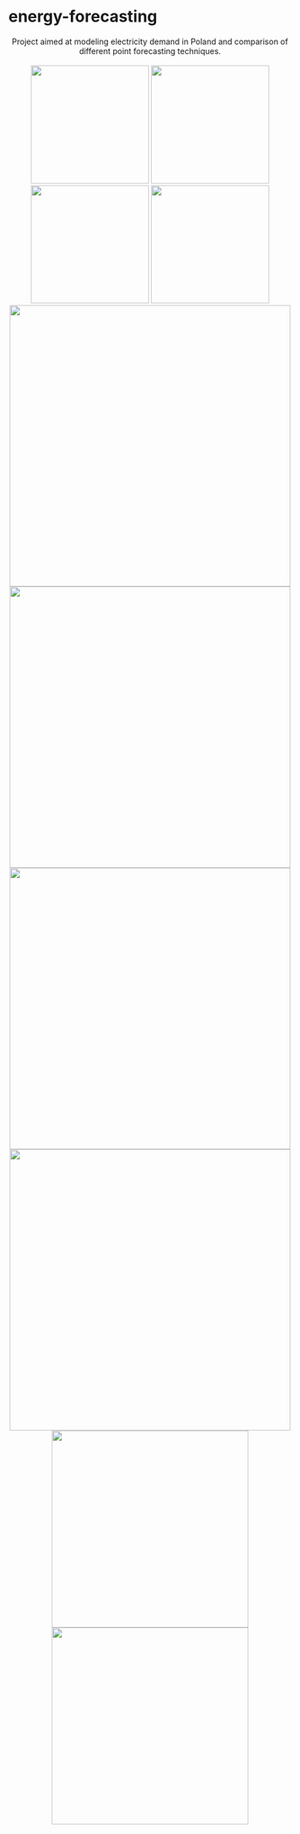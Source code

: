 # energy-forecasting
<p align="center">
Project aimed at modeling electricity demand in Poland and comparison of different point forecasting techniques.
<br>
<br>
<img src="https://github.com/jkompan/energy-forecasting/assets/71097861/cd5e352a-6acc-4097-8488-28a32904cdd7" height="210">
<img src="https://github.com/jkompan/energy-forecasting/assets/71097861/3bf781f8-6e5a-4e2d-ab5b-1b1d04ade137" height="210">
<br>
<img src="https://github.com/jkompan/energy-forecasting/assets/71097861/be60e57e-d59c-400e-a9de-3d75b165b2df" height="210">
<img src="https://github.com/jkompan/energy-forecasting/assets/71097861/7a692acd-8498-432f-a9ee-96a44a8c64cc" height="210">
<br>
<img src="https://github.com/jkompan/energy-forecasting/assets/71097861/95290e39-57a7-476f-9fce-6560d12c08c0" width="500">
<img src="https://github.com/jkompan/energy-forecasting/assets/71097861/fa19c6ab-6a28-4502-8bf2-667f7cc7a08e" width="500">
<img src="https://github.com/jkompan/energy-forecasting/assets/71097861/5a1b43fe-e5db-4286-a5e9-8ea2c47fcefb" width="500">
<img src="https://github.com/jkompan/energy-forecasting/assets/71097861/6b95b897-9891-4943-96c1-0fa2b551cde7" width="500">
<br>
<img src="https://github.com/jkompan/energy-forecasting/assets/71097861/a97a248c-8d07-4e3a-85c0-c4422b0abcdb" width="350">
<img src="https://github.com/jkompan/energy-forecasting/assets/71097861/8744a213-bf9e-47f2-b96a-75aadeb182ad" width="350">

</p>
